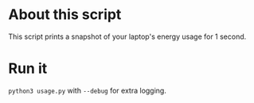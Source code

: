 # About this script
This script prints a snapshot of your laptop's energy usage for 1 second.

# Run it
`python3 usage.py` with `--debug` for extra logging.
